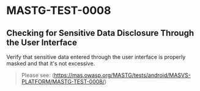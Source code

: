 #  MASTG-TEST-0008

## Checking for Sensitive Data Disclosure Through the User Interface

Verify that sensitive data entered through the user interface is properly masked and that it's not excessive.

> Please see: (https://mas.owasp.org/MASTG/tests/android/MASVS-PLATFORM/MASTG-TEST-0008/)